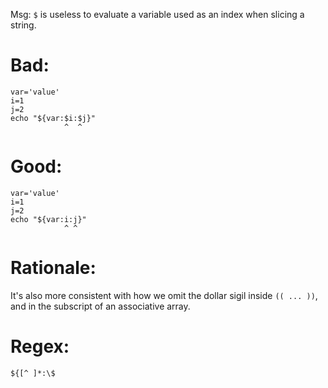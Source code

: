 Msg: `$` is useless to evaluate a variable used as an index when slicing a string.

# Bad:

    var='value'
    i=1
    j=2
    echo "${var:$i:$j}"
                ^  ^

# Good:

    var='value'
    i=1
    j=2
    echo "${var:i:j}"
                ^ ^

# Rationale:

It's also more consistent with how  we omit the dollar sigil inside `(( ... ))`,
and in the subscript of an associative array.

# Regex:

    ${[^ ]*:\$
